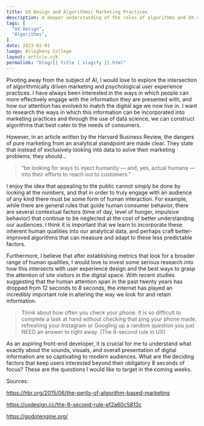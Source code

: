 ```yaml
---
title: UX Design and Algorithmic Marketing Practices
description: A deeper understanding of the roles of algorithms and UX design in the market place.
tags: [
  "UX Design",
  "Algorithms",
]
date: 2023-02-01
luogo: Allegheny College
layout: article.njk
permalink: "blog/{{ title | slugify }}.html"
---
```


Pivoting away from the subject of AI, I would love to explore the intersection of algorithmically driven marketing and psychological user experience practices. I have always been interested in the ways in which people can more effectively engage with the information they are presented with, and how our attention has evolved to match the digital age we now live in. I want to research the ways in which this information can be incorporated into marketing practices and through the use of data science, we can construct algorithms that best cater to the needs of consumers. 

However, in an article written by the Harvard Business Review, the dangers of pure marketing from an analytical standpoint are made clear. They state that instead of exclusively looking into data to solve their marketing problems, they should...

>“be looking for ways to inject humanity — and, yes, actual humans — into their efforts to reach out to customers.” 

I enjoy the idea that appealing to the public cannot simply be done by looking at the numbers, and that in order to truly engage with an audience of any kind there must be some form of human interaction. For example, while there are general rules that guide human consumer behavior, there are several contextual factors (time of day, level of hunger, impulsive behavior) that continue to be neglected at the cost of better understanding our audiences. I think it is important that we learn to incorporate these inherent human qualities into our analytical data, and perhaps craft better-improved algorithms that can measure and adapt to these less predictable factors.

Furthermore, I believe that after establishing metrics that look for a broader range of human qualities, I would love to invest some serious research into how this intersects with user experience design and the best ways to grasp the attention of site visitors in the digital space. With recent studies suggesting that the human attention span in the past twenty years has dropped from 12 seconds to 8 seconds, the internet has played an incredibly important role in altering the way we look for and retain information. 

> Think about how often you check your phone. It is so difficult to complete a task at hand without checking that ping your phone made, refreshing your Instagram or Googling up a random question you just NEED an answer to right away. (The 8-second rule in UX)

As an aspiring front-end developer, it is crucial for me to understand what exactly about the sounds, visuals, and overall presentation of digital information are so captivating to modern audiences. What are the deciding factors that keep users interested beyond their obligatory 8 seconds of focus? These are the questions I would like to target in the coming weeks.

Sources:

https://hbr.org/2015/06/the-perils-of-algorithm-based-marketing

https://uxdesign.cc/the-8-second-rule-ef2a60c5813c

https://godotengine.org/
